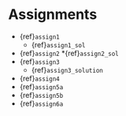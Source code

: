 # Assignments

* {ref}`assign1`
  * {ref}`assign1_sol`
* {ref}`assign2`
  *{ref}`assign2_sol`
* {ref}`assign3`
  * {ref}`assign3_solution`
* {ref}`assign4`
* {ref}`assign5a`
* {ref}`assign5b`
* {ref}`assign6a`
